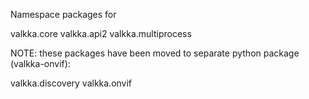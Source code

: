 Namespace packages for

valkka.core
valkka.api2
valkka.multiprocess

NOTE: these packages have been moved to separate python package (valkka-onvif):

valkka.discovery
valkka.onvif

